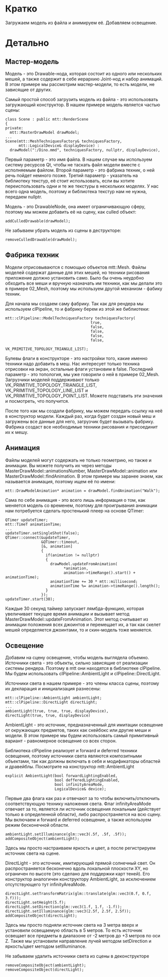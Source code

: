 # Кратко
Загружаем модель из файла и анимируем её. Добавляем освещение.

# Детально
## Мастер-модель
Модель - это Drawable-нода, которая состоит из одного или нескольких мешей, а также содержит в себе иерархию Joint-нод и набор анимаций. В этом примере мы рассмотрим мастер-модели, то есть модели, не зависящие от других.

Самый простой способ загрузить модель из файла - это использовать загружающий конструктор. В нашем примере модель является частью сцены:

    class Scene : public mtt::RenderScene
    {
    private:
      mtt::MasterDrawModel drawModel;
    ...
    Scene(mtt::MeshTechniquesFactory& techniquesFactory,
          mtt::LogicalDevice& displayDevice) :
      drawModel(":/Dino.mmd", techniquesFactory, nullptr, displayDevice),

Первый параметр - это имя файла. В нашем случае мы используем систему ресурсов Qt, чтобы не таскать файл модели вместе с исполняемым файлом. Второй параметр - это фабрика техник, о ней речь пойдет немного позже. Третий параметр - указатель на библиотеку текстур, её стоит использовать, если вы хотите переиспользовать одни и те же текстуры в нескольких моделях. У нас всего одна модель, поэтому и библиотека текстур нам не нужна, передаем nullptr.

Модель - это DrawableNode, она имеет ограничивающую сферу, поэтому мы можем добавить её на сцену, как culled объект:

    addCulledDrawable(drawModel);

Не забываем убрать модель из сцены в деструкторе:

    removeCulledDrawable(drawModel);

## Фабрика техник
Модели отрисовываются с помощью объектов mtt::Mesh. Файлы моделей содержат данные для этих мешей, но техники рисования приложение должно установить само. Было бы очень неудобно обходить все меши и вручную назначать им техники, как мы делали это в примере 02_Mesh, поэтому мы используем другой механизм - фабику техник.

Для начала мы создаем саму фабрику. Так как для рендера мы используем clPipeline, то и фабрику берем из этой же библиотеки:

    mtt::clPipeline::ModelTechniquesFactory techniquesFactory(
                                          true,
                                          false,
                                          false,
                                          false,
                                          false,
                                          VK_PRIMITIVE_TOPOLOGY_TRIANGLE_LIST);

Булевы флаги в конструкторе - это настройки того, какие именно техники надо добавить в меш. Нас интересует только техника отрисовки на экран, остальные флаги установим в false. Последний параметр - это топология, мы уже говорили о ней в примере 02_Mesh. Загрузчики моделей поддерживают только VK_PRIMITIVE_TOPOLOGY_TRIANGLE_LIST, VK_PRIMITIVE_TOPOLOGY_LINE_LIST и VK_PRIMITIVE_TOPOLOGY_POINT_LIST. Можете подставить эти значения и посмотреть, что получится.

После того как мы создали фабрику, мы можем передать ссылку на неё в конструктор модели. Каждый раз, когда будет создан новый меш и загружены все данные для него, загрузчик будет вызывать фабрику. Фабрика создаст все необходимые техники рисования и присоединит их к мешу.

## Анимация
Файлы моделей могут содержать не только геометрию, но также и анимации. Вы можете получить их через методы MasterDrawModel::animationsNumber, MasterDrawModel::animation или MasterDrawModel::findAnimation. В этом примере мы заранее знаем, как называется анимация, поэтому ищем её по имени:

    mtt::DrawModelAnimation* animation = drawModel.findAnimation("Walk");

Сама по себе анимация - это всего лишь информация о том, как меняется модель со временем, поэтому для проигрывания анимации нам потребуется сделать простенький плеер на основе QTimer:

    QTimer updateTimer;
    mtt::TimeT animationTime;
    ...
    updateTimer.setSingleShot(false);
    QTimer::connect(&updateTimer,
                    &QTimer::timeout,
                    [&, animation]
                    {
                      if(animation != nullptr)
                      {
                        drawModel.updateFromAnimation(
                              *animation,
                              animation->timeRange().start() + animationTime);
                        animationTime += 30 * mtt::millisecond;
                        animationTime %= animation->timeRange().length();
                      }
                    });
    updateTimer.start(30);

Каждые 30 секунд таймер запускает лямбда-функцию, которая увеличивает текущее время анимации и вызывает метод MasterDrawModel::updateFromAnimation. Этот метод считывает из анимации положения всех джоинтов и перемещает их, а так как скелет мешей определяется джоинтами, то и скин-модель тоже меняется.

## Освещение
Добавим на сцену освещение, чтобы модель выглядела объемно. Источники света - это объекты, сильно зависящие от реализации системы рендера. Поэтому в mtt они находятся в библиотеке clPipeline. Мы будем использовать clPipeline::AmbientLight и clPipeline::DirectLight.

Источники света в нашем примере - это члены класса сцены, поэтому их декларация и инициализация разнесены:

    mtt::clPipeline::AmbientLight ambientLight;
    mtt::clPipeline::DirectLight directLight;
    ...
    ambientLight(true, true, true, displayDevice),
    directLight(true, true, displayDevice)

AmbientLight - это источник, предназначенный для имитации освещение от окружающих предметов, таких как скейбокс или другие меши и модели. В этом примере мы будем использовать самый примитивный вариант - равномерное освещение со всех сторон.

Библиотека clPipeline реализует и forward и deferred техники освещения, поэтому источники света являются композитными объектами, так как должны включать в себя и модификаторы областей и дравейблы. Посмотрите на конструктор mtt::AmbientLight

    explicit AmbientLight(bool forwardLightingEnabled,
                          bool defferedLightingEnabled,
                          bool infinityAreaMode,
                          LogicalDevice& device);

Первые два флага как раз и отвечают за то чтобы включить/отключить соответствующую технику наложения света. Флаг infinityAreaMode отвечает за то, является ли источник освещения локальным (действует только в определенной области), либо распространяется на всю сцену. Мы включаем и forward и deferred освещение, а также используем режим бесконечной области.

    ambientLight.setIlluminance(glm::vec3(.5f, .5f, .5f));
    addCompositeObject(ambientLight);

Здесь мы просто настраиваем яркость и цвет, а после регистрируем источник света на сцене.

DirectLight - это источник, имитирующий прямой солнечный свет. Он распространяется бесконечно вдоль локальной плоскости XY, но ограничен по высоте (это сделано для поддержки карт теней). Его конструктор аналогичен конструктору AmbientLight, за исключением отсутствующего тут infinityAreaMode.

    directLight.setTransformMatrix(glm::translate(glm::vec3(0.f, 0.f, 3.f)));
    directLight.setHeight(5.f);
    directLight.setDirection(glm::vec3(1.f, 1.f, -1.f));
    directLight.setIlluminance(glm::vec3(2.5f, 2.5f, 2.5f));
    addCompositeObject(directLight);

Здесь мы просто подняли источник света на 3 метра вверх и установили освещаемую область в 5 метров. То есть источник освещает все предметы в диапазоне от -2 метров до +3 метров по оси Z. Также мы установили направление лучей методом setDirection и яркость/цвет методом setIlluminance.

Не забываем удалить источники света из сцены в деконструкторе

    removeCompositeObject(ambientLight);
    removeCompositeObject(directLight);
